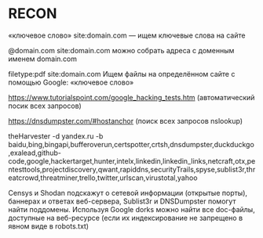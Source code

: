 # RECON
«ключевое слово» site:domain.com — ищем ключевые слова на сайте

 @domain.com site:domain.com можно собрать адреса с доменным именем domain.com
 
 filetype:pdf site:domain.com  Ищем файлы на определённом сайте с помощью Google: «ключевое слово»
 
 https://www.tutorialspoint.com/google_hacking_tests.htm (автоматический посик всех запросов)

 https://dnsdumpster.com/#hostanchor (поиск всех запросов nslookup)

 theHarvester -d yandex.ru -b baidu,bing,bingapi,bufferoverun,certspotter,crtsh,dnsdumpster,duckduckgo,exalead,github-code,google,hackertarget,hunter,intelx,linkedin,linkedin_links,netcraft,otx,pentesttools,projectdiscovery,qwant,rapiddns,securityTrails,spyse,sublist3r,threatcrowd,threatminer,trello,twitter,urlscan,virustotal,yahoo

Censys и Shodan подскажут о сетевой информации (открытые порты), баннерах и ответах веб-сервера, Sublist3r и DNSDumpster помогут найти поддомены. Используя Google dorks можно найти все doc-файлы, доступные на веб-ресурсе (если их индексирование не запрещено в явном виде в robots.txt)
